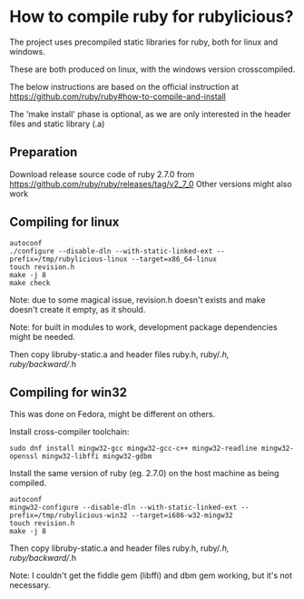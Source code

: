 # How to compile ruby for rubylicious?

The project uses precompiled static libraries for ruby, both for linux and windows.

These are both produced on linux, with the windows version crosscompiled.

The below instructions are based on the official instruction at https://github.com/ruby/ruby#how-to-compile-and-install

The 'make install' phase is optional, as we are only interested in the header files and static library (.a)

## Preparation

Download release source code of ruby 2.7.0 from https://github.com/ruby/ruby/releases/tag/v2_7_0
Other versions might also work


## Compiling for linux

```
autoconf
./configure --disable-dln --with-static-linked-ext --prefix=/tmp/rubylicious-linux --target=x86_64-linux 
touch revision.h
make -j 8
make check
```

Note: due to some magical issue, revision.h doesn't exists and make doesn't create it empty, as it should.

Note: for built in modules to work, development package dependencies might be needed.

Then copy libruby-static.a and header files ruby.h, ruby/*.h, ruby/backward/*.h

## Compiling for win32

This was done on Fedora, might be different on others.

Install cross-compiler toolchain:

```
sudo dnf install mingw32-gcc mingw32-gcc-c++ mingw32-readline mingw32-openssl mingw32-libffi mingw32-gdbm

```

Install the same version of ruby (eg. 2.7.0) on the host machine as being compiled.

```
autoconf
mingw32-configure --disable-dln --with-static-linked-ext --prefix=/tmp/rubylicious-win32 --target=i686-w32-mingw32
touch revision.h
make -j 8
```

Then copy libruby-static.a and header files ruby.h, ruby/*.h, ruby/backward/*.h

Note: I couldn't get the fiddle gem (libffi) and dbm gem working, but it's not necessary.